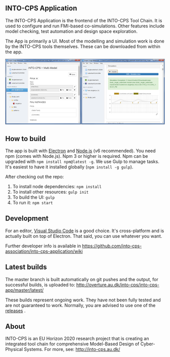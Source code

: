 INTO-CPS Application
---

The INTO-CPS Application is the frontend of the INTO-CPS Tool Chain. It is used
to configure and run FMI-based co-simulations. Other features include model
checking, test automation and design space exploration.

The App is primarily a UI. Most of the modelling and simulation work is done by
the INTO-CPS tools themselves. These can be downloaded from within the app.

![The INTO-CPS Application](src/resources/screenshot.png?raw=true "The INTO-CPS App")


How to build
---
The app is built with [Electron](http://electron.atom.io/) and
[Node.js](https://nodejs.org/) (v6 recommended). You need npm (comes with Node.js). Npm 3 or higher is required. Npm
can be upgraded with `npm install npm@latest -g`. We use Gulp to manage tasks. It's easiest to have it installed globally (`npm install -g gulp`). 

After checking out the repo:

1. To install node dependencies: `npm install`
2. To install other resources: `gulp init`
3. To build the UI: `gulp`
4. To run it: `npm start`


Development
---
For an editor, [Visual Studio Code](https://code.visualstudio.com/) is a good choice. It's
cross-platform and is actually built on top of Electron. That said, you can use
whatever you want.

Further developer info is available in https://github.com/into-cps-association/into-cps-application/wiki

Latest builds
---
The master branch is built automatically on git pushes and the output, for
successful builds, is uploaded to: http://overture.au.dk/into-cps/into-cps-app/master/latest/

These builds represent ongoing work. They have not been fully tested and are
not guaranteed to work. Normally, you are advised to use one of the
[releases](https://github.com/into-cps/intocps-ui/releases) .


About
---
INTO-CPS is an EU Horizon 2020 research project that is creating an integrated
tool chain for comprehensive Model-Based Design of Cyber-Physical Systems.  For
more, see: http://into-cps.au.dk/

